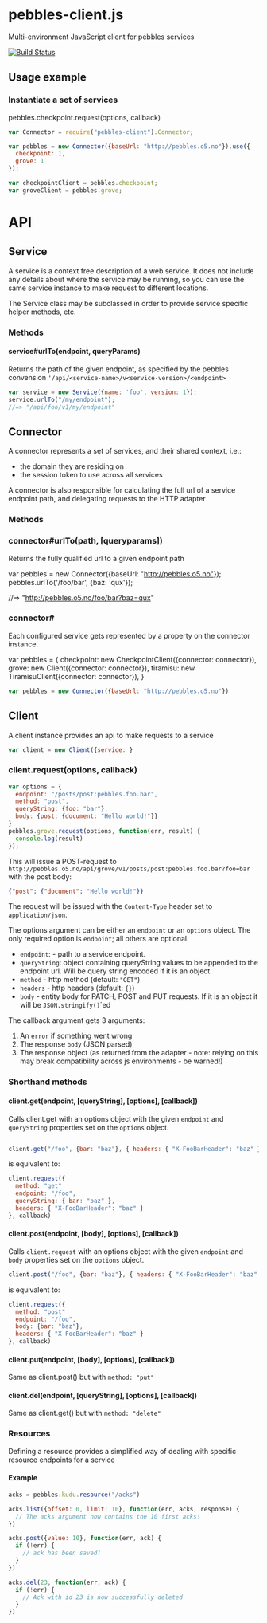 pebbles-client.js
===

Multi-environment JavaScript client for pebbles services

[![Build Status](https://travis-ci.org/bengler/pebbles-client.js.svg?branch=master)](https://travis-ci.org/bengler/pebbles-client.js)

## Usage example

### Instantiate a set of services

pebbles.checkpoint.request(options, callback)

```javascript
var Connector = require("pebbles-client").Connector;

var pebbles = new Connector({baseUrl: "http://pebbles.o5.no"}).use({
  checkpoint: 1,
  grove: 1
});

var checkpointClient = pebbles.checkpoint;
var groveClient = pebbles.grove;
```

# API

## Service

A service is a context free description of a web service. It does not include any details about where the service may be running,
so you can use the same service instance to make request to different locations.

The Service class may be subclassed in order to provide service specific helper methods, etc.

### Methods

#### service#urlTo(endpoint, queryParams)
Returns the path of the given endpoint, as specified by the pebbles convension `'/api/<service-name>/v<service-version>/<endpoint>`

```js
var service = new Service({name: 'foo', version: 1});
service.urlTo("/my/endpoint");
//=> "/api/foo/v1/my/endpoint"
```

## Connector

A connector represents a set of services, and their shared context, i.e.:

  * the domain they are residing on
  * the session token to use across all services

A connector is also responsible for calculating the full url of a service endpoint path, and delegating requests to the HTTP adapter

### Methods

### connector#urlTo(path, [queryparams])

Returns the fully qualified url to a given endpoint path

var pebbles = new Connector({baseUrl: "http://pebbles.o5.no"});
pebbles.urlTo('/foo/bar', {baz: 'qux'});

//=> "http://pebbles.o5.no/foo/bar?baz=qux"

### connector#<service>

Each configured service gets represented by a property on the connector instance.

var pebbles = {
  checkpoint: new CheckpointClient({connector: connector}),
  grove: new Client({connector: connector}),
  tiramisu: new TiramisuClient({connector: connector}),
}


```js
var pebbles = new Connector({baseUrl: "http://pebbles.o5.no"})
```

## Client

A client instance provides an api to make requests to a service

```js
var client = new Client({service: }

```

### client.request(options, callback)

```js
var options = {
  endpoint: "/posts/post:pebbles.foo.bar",
  method: "post",
  queryString: {foo: "bar"},
  body: {post: {document: "Hello world!"}}
}
pebbles.grove.request(options, function(err, result) {
  console.log(result)
});
```

This will issue a POST-request to `http://pebbles.o5.no/api/grove/v1/posts/post:pebbles.foo.bar?foo=bar` with the post body:

```json
{"post": {"document": "Hello world!"}}
```

The request will be issued with the `Content-Type` header set to `application/json`.

The options argument can be either an `endpoint` or an `options` object. The only required option is `endpoint`; all others are optional.

* `endpoint`: - path to a service endpoint.
* `queryString`: object containing queryString values to be appended to the endpoint url. Will be query string encoded if it is an object.
* `method` - http method (default: `"GET"`)
* `headers` - http headers (default: `{}`)
* `body` - entity body for PATCH, POST and PUT requests. If it is an object it will be `JSON.stringify()`´ed

The callback argument gets 3 arguments:

1. An `error` if something went wrong
1. The response `body` (JSON parsed)
1. The response object (as returned from the adapter - note: relying on this may break compatibility across js environments - be warned!)

### Shorthand methods

#### client.get(endpoint, [queryString], [options], [callback])

Calls client.get with an options object with the given `endpoint` and `queryString` properties set on the `options` object.

```js

client.get("/foo", {bar: "baz"}, { headers: { "X-FooBarHeader": "baz" } }, callback)
```
is equivalent to:
```js
client.request({
  method: "get"
  endpoint: "/foo",
  queryString: { bar: "baz" },
  headers: { "X-FooBarHeader": "baz" }
}, callback)

```

#### client.post(endpoint, [body], [options], [callback])

Calls `client.request` with an options object with the given `endpoint` and `body` properties set on the `options` object.

```js
client.post("/foo", {bar: "baz"}, { headers: { "X-FooBarHeader": "baz" } }, callback)
```
is equivalent to:
```js
client.request({
  method: "post"
  endpoint: "/foo",
  body: {bar: "baz"},
  headers: { "X-FooBarHeader": "baz" }
}, callback)
```

#### client.put(endpoint, [body], [options], [callback])

Same as client.post() but with `method: "put"`
#### client.del(endpoint, [queryString], [options], [callback])

Same as client.get() but with `method: "delete"`


### Resources

Defining a resource provides a simplified way of dealing with specific resource endpoints for a service

#### Example

```js
acks = pebbles.kudu.resource("/acks")

acks.list({offset: 0, limit: 10}, function(err, acks, response) {
  // The acks argument now contains the 10 first acks!
})

acks.post({value: 10}, function(err, ack) {
  if (!err) {
    // ack has been saved!
  }
})

acks.del(23, function(err, ack) {
  if (!err) {
    // Ack with id 23 is now successfully deleted
  }
})
```
